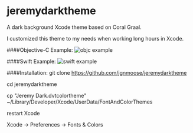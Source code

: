 jeremydarktheme
===============

A dark background Xcode theme based on Coral Graal. 

I customized this theme to my needs when working long hours in Xcode. 

####Objective-C Example:
![objc example](http://i.imgur.com/N2KoloX.png)

####Swift Example:
![swift example](http://i.imgur.com/rSHPFtT.png)

####Installation:
git clone https://github.com/jgnmoose/jeremydarktheme

cd jeremydarktheme

cp "Jeremy Dark.dvtcolortheme" ~/Library/Developer/Xcode/UserData/FontAndColorThemes

restart Xcode

Xcode -> Preferences -> Fonts & Colors
